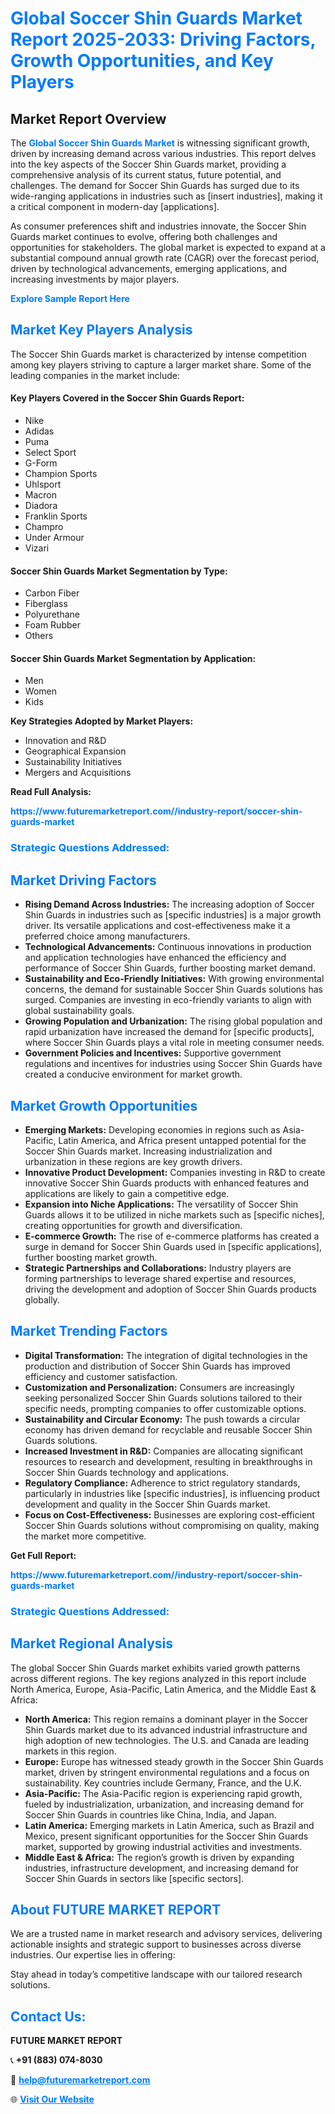 <h1 style="color: #007BFF;">Global Soccer Shin Guards Market Report 2025-2033: Driving Factors, Growth Opportunities, and Key Players</h1>

<section id="overview">
<h2>Market Report Overview</h2>
<p>The <a href="https://www.futuremarketreport.com//industry-report/soccer-shin-guards-market" style="color: #007BFF; text-decoration: none;"><strong>Global Soccer Shin Guards Market</strong></a> is witnessing significant growth, driven by increasing demand across various industries. This report delves into the key aspects of the Soccer Shin Guards market, providing a comprehensive analysis of its current status, future potential, and challenges. The demand for Soccer Shin Guards has surged due to its wide-ranging applications in industries such as [insert industries], making it a critical component in modern-day [applications].</p>
<p>As consumer preferences shift and industries innovate, the Soccer Shin Guards market continues to evolve, offering both challenges and opportunities for stakeholders. The global market is expected to expand at a substantial compound annual growth rate (CAGR) over the forecast period, driven by technological advancements, emerging applications, and increasing investments by major players.</p>
</section>

<section id="overview">
<p><a href="https://www.futuremarketreport.com//request-sample/reportId=55131" style="color: #007BFF; text-decoration: none;"><strong>Explore Sample Report Here</strong></a></p>
</section>

<section id="key-players">
<h2 style="color: #007BFF;">Market Key Players Analysis</h2>
<p>The Soccer Shin Guards market is characterized by intense competition among key players striving to capture a larger market share. Some of the leading companies in the market include:</p>
<h4>Key Players Covered in the Soccer Shin Guards Report:</h4>
<ul><li>Nike</li><li>Adidas</li><li>Puma</li><li>Select Sport</li><li>G-Form</li><li>Champion Sports</li><li>Uhlsport</li><li>Macron</li><li>Diadora</li><li>Franklin Sports</li><li>Champro</li><li>Under Armour</li><li>Vizari</li></ul>
<h4>Soccer Shin Guards Market Segmentation by Type:</h4>
<ul><li>Carbon Fiber</li><li>Fiberglass</li><li>Polyurethane</li><li>Foam Rubber</li><li>Others</li></ul>

<h4>Soccer Shin Guards Market Segmentation by Application:</h4>
<ul><li>Men</li><li>Women</li><li>Kids</li></ul>
<p><strong>Key Strategies Adopted by Market Players:</strong></p>
<ul>
<li>Innovation and R&D</li>
<li>Geographical Expansion</li>
<li>Sustainability Initiatives</li>
<li>Mergers and Acquisitions</li>
</ul>
</section>

<section>
<p><strong>Read Full Analysis: </strong></p><a href="https://www.futuremarketreport.com//industry-report/soccer-shin-guards-market" style="color: #007BFF; text-decoration: none;"><strong>https://www.futuremarketreport.com//industry-report/soccer-shin-guards-market</strong></a>
<h3 style="color: #007BFF;">Strategic Questions Addressed:</h3>
</section>

<section id="driving-factors">
<h2 style="color: #007BFF;">Market Driving Factors</h2>
<ul>
<li><strong>Rising Demand Across Industries:</strong> The increasing adoption of Soccer Shin Guards in industries such as [specific industries] is a major growth driver. Its versatile applications and cost-effectiveness make it a preferred choice among manufacturers.</li>
<li><strong>Technological Advancements:</strong> Continuous innovations in production and application technologies have enhanced the efficiency and performance of Soccer Shin Guards, further boosting market demand.</li>
<li><strong>Sustainability and Eco-Friendly Initiatives:</strong> With growing environmental concerns, the demand for sustainable Soccer Shin Guards solutions has surged. Companies are investing in eco-friendly variants to align with global sustainability goals.</li>
<li><strong>Growing Population and Urbanization:</strong> The rising global population and rapid urbanization have increased the demand for [specific products], where Soccer Shin Guards plays a vital role in meeting consumer needs.</li>
<li><strong>Government Policies and Incentives:</strong> Supportive government regulations and incentives for industries using Soccer Shin Guards have created a conducive environment for market growth.</li>
</ul>
</section>

<section id="growth-opportunities">
<h2 style="color: #007BFF;">Market Growth Opportunities</h2>
<ul>
<li><strong>Emerging Markets:</strong> Developing economies in regions such as Asia-Pacific, Latin America, and Africa present untapped potential for the Soccer Shin Guards market. Increasing industrialization and urbanization in these regions are key growth drivers.</li>
<li><strong>Innovative Product Development:</strong> Companies investing in R&D to create innovative Soccer Shin Guards products with enhanced features and applications are likely to gain a competitive edge.</li>
<li><strong>Expansion into Niche Applications:</strong> The versatility of Soccer Shin Guards allows it to be utilized in niche markets such as [specific niches], creating opportunities for growth and diversification.</li>
<li><strong>E-commerce Growth:</strong> The rise of e-commerce platforms has created a surge in demand for Soccer Shin Guards used in [specific applications], further boosting market growth.</li>
<li><strong>Strategic Partnerships and Collaborations:</strong> Industry players are forming partnerships to leverage shared expertise and resources, driving the development and adoption of Soccer Shin Guards products globally.</li>
</ul>
</section>

<section id="trending-factors">
<h2 style="color: #007BFF;">Market Trending Factors</h2>
<ul>
<li><strong>Digital Transformation:</strong> The integration of digital technologies in the production and distribution of Soccer Shin Guards has improved efficiency and customer satisfaction.</li>
<li><strong>Customization and Personalization:</strong> Consumers are increasingly seeking personalized Soccer Shin Guards solutions tailored to their specific needs, prompting companies to offer customizable options.</li>
<li><strong>Sustainability and Circular Economy:</strong> The push towards a circular economy has driven demand for recyclable and reusable Soccer Shin Guards solutions.</li>
<li><strong>Increased Investment in R&D:</strong> Companies are allocating significant resources to research and development, resulting in breakthroughs in Soccer Shin Guards technology and applications.</li>
<li><strong>Regulatory Compliance:</strong> Adherence to strict regulatory standards, particularly in industries like [specific industries], is influencing product development and quality in the Soccer Shin Guards market.</li>
<li><strong>Focus on Cost-Effectiveness:</strong> Businesses are exploring cost-efficient Soccer Shin Guards solutions without compromising on quality, making the market more competitive.</li>
</ul>
</section>

<section>
<p><strong>Get Full Report: </strong></p><a href="https://www.futuremarketreport.com//industry-report/soccer-shin-guards-market" style="color: #007BFF; text-decoration: none;"><strong>https://www.futuremarketreport.com//industry-report/soccer-shin-guards-market</strong></a>
<h3 style="color: #007BFF;">Strategic Questions Addressed:</h3>
</section>


<section id="regional-analysis">
<h2 style="color: #007BFF;">Market Regional Analysis</h2>
<p>The global Soccer Shin Guards market exhibits varied growth patterns across different regions. The key regions analyzed in this report include North America, Europe, Asia-Pacific, Latin America, and the Middle East & Africa:</p>
<ul>
<li><strong>North America:</strong> This region remains a dominant player in the Soccer Shin Guards market due to its advanced industrial infrastructure and high adoption of new technologies. The U.S. and Canada are leading markets in this region.</li>
<li><strong>Europe:</strong> Europe has witnessed steady growth in the Soccer Shin Guards market, driven by stringent environmental regulations and a focus on sustainability. Key countries include Germany, France, and the U.K.</li>
<li><strong>Asia-Pacific:</strong> The Asia-Pacific region is experiencing rapid growth, fueled by industrialization, urbanization, and increasing demand for Soccer Shin Guards in countries like China, India, and Japan.</li>
<li><strong>Latin America:</strong> Emerging markets in Latin America, such as Brazil and Mexico, present significant opportunities for the Soccer Shin Guards market, supported by growing industrial activities and investments.</li>
<li><strong>Middle East & Africa:</strong> The region’s growth is driven by expanding industries, infrastructure development, and increasing demand for Soccer Shin Guards in sectors like [specific sectors].</li>
</ul>
</section>

<footer>
<h2 style="color: #007BFF;">About FUTURE MARKET REPORT</h2>
<p>We are a trusted name in market research and advisory services, delivering actionable insights and strategic support to businesses across diverse industries. Our expertise lies in offering:</p>

<p>Stay ahead in today’s competitive landscape with our tailored research solutions.</p>

<h2 style="color: #007BFF;">Contact Us:</h2>
<p><strong>FUTURE MARKET REPORT</strong></p>
<p>📞 <strong>+91 (883) 074-8030</strong></p>
<p>📧 <strong><a href="mailto:help@futuremarketreport.com" style="color: #007BFF;">help@futuremarketreport.com</a></strong></p>
<p>🌐 <strong><a href="https://www.futuremarketreport.com/" style="color: #007BFF;">Visit Our Website</a></strong></p>
</footer>